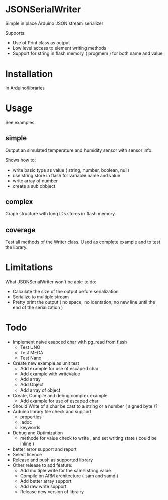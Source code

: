 # JSONSerialWriter
Simple in place Arduino JSON stream serializer 

Supports:
* Use of Print class as output 
* Low level access to element writing methods
* Support for string in flash memory ( progmem ) for both name and value

# Installation

In Arduino/libraries

# Usage

See examples

## simple

Output an simulated temperature and humidity sensor with sensor info. 

Shows how to:
* write basic type as value ( string, number, boolean, null)
* use string store in flash for variable name and value
* write array of number
* create a sub obbject

## complex

Graph structure with long IDs stores in flash memory.

## coverage

Test all methods of the Writer class. Used as complete example and to test the library.

# Limitations

What JSONSerialWriter won't be able to do:

* Calculate the size of the output before serialization
* Serialize to multiple stream 
* Pretty print the output ( no space, no identation, no new line until the end of the serialization )

# Todo

* Implement naive esapced char with pg_read from flash
    * Test UNO
    * Test MEGA
    * Test Nano
* Create new example as unit test
    * Add example for use of escaped char
    * Add example with writeValue
    * Add array
    * Add Object
    * Add array of object
* Create, Compile and debug complex example
    * Add example for use of escaped char
* Should Write of a char be cast to a string or a number ( signed byte )?
* Arduino library file check and support
    * properties
    * .adoc
    * keywords
* Debug and Optimization
    * methode for value check to write , and set writing state ( could be inline )
* better error support and report
* Select licence
* Release and push as supported library
* Other release to add feature:
    * Add multiple write for the same string value
    * Compile on ARM architecture ( sam and samd )
    * Add better array support
    * Add raw write support
    * Release new version of librairy


